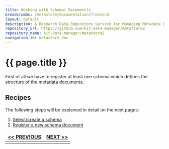 ```yaml
---
title: Working with Schema( Document)s
breadcrumbs: /metastore/documentation/frontend
layout: default
description: A Research Data Repository Service for Managing Metadata Documents based on JSON or XML.
repository_url: https://github.com/kit-data-manager/metastore2
repository_name: kit-data-manager/metastore2
navigation_id: metastore_doc
---
```


# {{ page.title }} 
First of all we have to register at least one schema which defines the structure of the metadata documents.

## Recipes

The following steps will be explained in detail on the next pages:

1. [Select/create a schema](./select.html)
2. [Register a new schema document](./register.html)


<style>
td, th {
   border: none!important;
}
</style>
| [<< PREVIOUS](../index.html)|[NEXT >>](select.html)|
|:----|----:|
| | |

